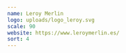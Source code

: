 ```yaml
---
name: Leroy Merlin
logo: uploads/logo_leroy.svg
scale: 90
website: https://www.leroymerlin.es/
sort: 4
---
```

